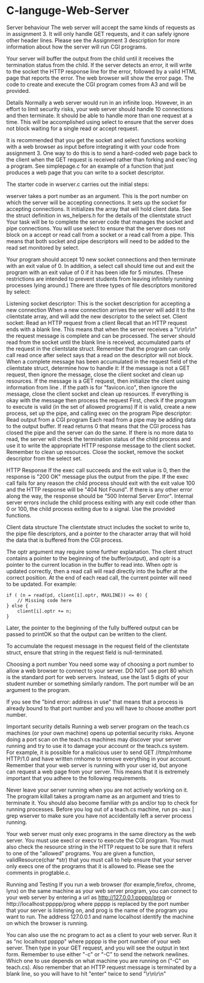 # C-languge-Web-Server
Server behaviour
The web server will accept the same kinds of requests as in assignment 3. It will only handle GET requests, and it can safely ignore other header lines. Please see the Assignment 3 description for more information about how the server will run CGI programs.

Your server will buffer the output from the child until it receives the termination status from the child. If the server detects an error, it will write to the socket the HTTP response line for the error, followed by a valid HTML page that reports the error. The web browser will show the error page.  The code to create and execute the CGI program comes from A3 and will be provided.

Details
Normally a web server would run in an infinite loop. However, in an effort to limit security risks, your web server should handle 10 connections and then terminate. It should be able to handle more than one request at a time. This will be accomplished using select to ensure that the server does not block waiting for a single read or accept request.

It is recommended that you get the socket and select functions working with a web browser as input before integrating it with your code from assignment 3. One way to do this is to send a hard-coded web page back to the client when the GET request is received rather than forking and exec'ing a program. See simplepage.c for an example of a function that just produces a web page that you can write to a socket descriptor.

The starter code in wserver.c carries out the initial steps:

wserver takes a port number as an argument. This is the port number on which the server will be accepting connections.
It sets up the socket for accepting connections.
It initializes the array that will hold client data. See the struct definition in ws_helpers.h for the details of the clientstate struct
Your task will be to complete the server code that manages the socket and pipe connections. You will use select to ensure that the server does not block on a accept or read call from a socket or a read call from a pipe. This means that both socket and pipe descriptors will need to be added to the read set monitored by select.

Your program should accept 10 new socket connections and then terminate with an exit value of 0. In addition, a select call should time out and exit the program with an exit value of 0 if it has been idle for 5 minutes. (These restrictions are intended to prevent students from leaving infinitely running processes lying around.) There are three types of file descriptors monitored by  select:

Listening socket descriptor:
This is the socket description for accepting a new connection
When a new connection arrives the server will add it to the clientstate array, and will add the new descriptor to the select set.
Client socket:
Read an HTTP request from a client
Recall that an HTTP request ends with a blank line.  This means that when the server receives a "\r\n\r\n" the request message is complete and can be processed.  The server should read from the socket until the blank line is received, accumulated parts of the request in the clientstate struct. Remember that the program can only call read once after select says that a read on the descriptor will not block.
When a complete message has been accumulated in the request field of the clientstate struct, determine how to handle it:
If the message is not a GET request, then ignore the message, close the client socket and clean up resources.
If the message is a GET request, then initialize the client using information from line .
If the path is for "favicon.ico", then ignore the message, close the client socket and clean up resources.
If everything is okay with the message then process the request
First, check if the program to execute is valid (in the set of allowed programs)
If it is valid, create a new process, set up the pipe, and calling exec on the program
Pipe descriptor:
Read output from a CGI program
Each read from a pipe may be adding data to the output buffer. If read returns 0 that means that the CGI process has closed the pipe and the server can do the same.
If there is no more data to read, the server will check the termination status of the child process and use it to write the appropriate HTTP response message to the client socket.
Remember to clean up resources. Close the socket, remove the socket descriptor from the select set.
 

HTTP Response
If the exec call succeeds and the exit value is 0, then the response is "200 OK" message plus the output from the pipe. If the exec call fails for any reason the child process should exit with the exit value 100 and the HTTP response will be "404 Not Found". If there is any other error along the way, the response should be "500 Internal Server Error". Internal server errors include the child process exiting with any exit code other than 0 or 100, the child process exiting due to a signal.  Use the provided functions.

Client data structure
The clientstate struct includes the socket to write to, the pipe file descriptors, and a pointer to the character array that will hold the data that is buffered from the CGI process.

The optr argument may require some further explanation. The client struct contains a pointer to the beginning of the buffer(output), and optr is a pointer to the current location in the buffer to read into. When optr is updated correctly, then a read call will read directly into the buffer at the correct position. At the end of each read call, the current pointer will need to be updated. For example:

    if ( (n = read(pd, client[i].optr, MAXLINE)) <= 0) {
        // Missing code here
    } else {
        client[i].optr += n;
    }
Later, the pointer to the beginning of the fully buffered output can be passed to printOK so that the output can be written to the client.

To accumulate the request message in the request field of the clientstate struct, ensure that string in the request field is null-terminated.

Choosing a port number
You need some way of choosing a port number to allow a web browser to connect to your server. DO NOT use port 80 which is the standard port for web servers. Instead, use the last 5 digits of your student number or something similarly random. The port number will be an argument to the program.

If you see the "bind error: address in use" that means that a process is already bound to that port number and you will have to choose another port number.

Important security details
Running a web server program on the teach.cs machines (or your own machine) opens up potential security risks. Anyone doing a port scan on the teach.cs machines may discover your server running and try to use it to damage your account or the teach.cs system. For example, it is possible for a malicious user to send GET //tmp/rmhome HTTP/1.0 and have written rmhome to remove everything in your account. Remember that your web server is running with your user id, but anyone can request a web page from your server. This means that it is extremely important that you adhere to the following requirements.

Never leave your server running when you are not actively working on it. The program killall takes a program name as an argument and tries to terminate it. You should also become familiar with ps and/or top to check for running processes. Before you log out of a teach.cs machine, run ps -aux | grep wserver to make sure you have not accidentally left a server process running.

Your web server must only exec programs in the same directory as the web server. You must use execl or execv to execute the CGI program. You must also check the resource string in the HTTP request to be sure that it refers to one of the "allowed" programs. You are given a function, validResource(char *str) that you must call to help ensure that your server only execs one of the programs that it is allowed to. Please see the comments in progtable.c.

Running and Testing
If you run a web browser (for example,firefox, chrome, lynx) on the same machine as your web server program, you can connect to your web server by entering a url as http://127.0.0.1:ppppp/prog or http://localhost:ppppp/prog where ppppp is replaced by the port number that your server is listening on, and prog is the name of the program you want to run. The address 127.0.0.1 and name localhost identify the machine on which the browser is running.

You can also use the nc program to act as a client to your web server. Run it as "nc localhost ppppp" where ppppp is the port number of your web server. Then type in your GET request, and you will see the output in text form.  Remember to use either "-c" or "-C" to send the network newlines. Which one to use depends on what machine you are running on ("-C" on teach.cs). Also remember that an HTTP request message is terminated by a blank line, so you will have to hit "enter" twice to send "\r\n\r\n"
